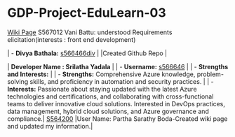 # GDP-Project-EduLearn-03
[Wiki Page](https://github.com/s566466div/GDP-Project-EduLearn-03/wiki)
S567012 Vani Battu: understood Requirements elicitation(interests : front end development)

| - **Divya Bathala:** [s566466div](https://github.com/s566466div) |
|Created Github Repo |

| **Developer Name : Srilatha Yadala** |
| - **Username:** [s566646](https://github.com/S566646) |
| - **Strengths and Interests:** |
|   - **Strengths:** Comprehensive Azure knowledge, problem-solving skills, and proficiency in automation and security practices. |
|   - **Interests:** Passionate about staying updated with the latest Azure technologies and certifications, and collaborating with cross-functional teams to deliver innovative cloud solutions. Interested in DevOps practices, data management, hybrid cloud solutions, and Azure governance and compliance.|
[S564200](https://github.com/S564200)
|User Name: Partha Sarathy Boda-Created wiki page and updated my information.|

